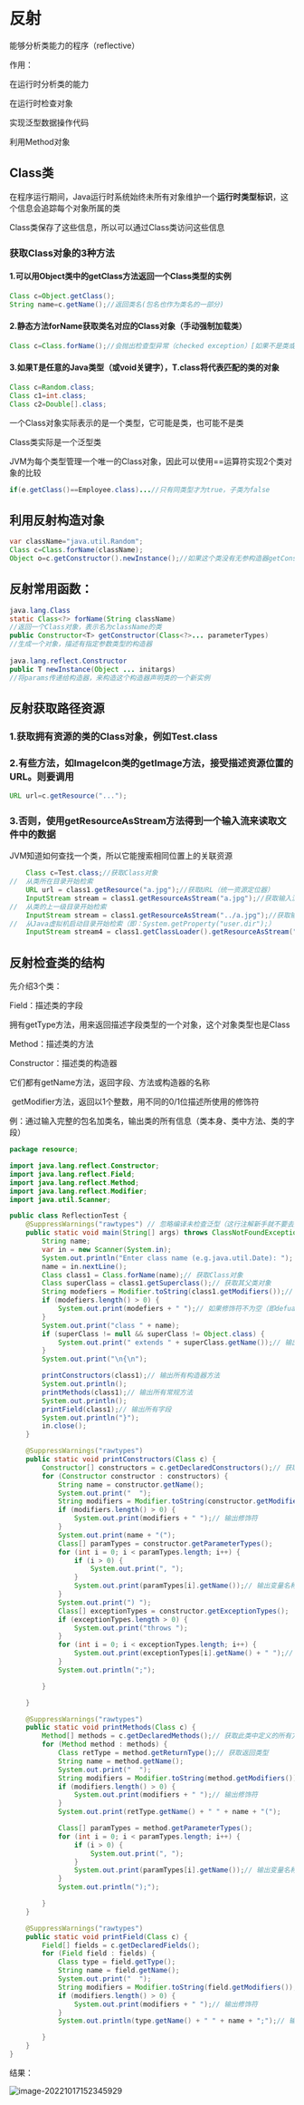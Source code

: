 # 反射

能够分析类能力的程序（reflective）

作用：

在运行时分析类的能力

在运行时检查对象

实现泛型数据操作代码

利用Method对象

## Class类

在程序运行期间，Java运行时系统始终未所有对象维护一个**运行时类型标识**，这个信息会追踪每个对象所属的类

Class类保存了这些信息，所以可以通过Class类访问这些信息



### 获取Class对象的3种方法

#### 1.可以用Object类中的getClass方法返回一个Class类型的实例

```java
Class c=Object.getClass();
String name=c.getName();//返回类名(包名也作为类名的一部分)
```

#### 2.静态方法forName获取类名对应的Class对象（手动强制加载类）

```java
Class c=Class.forName();//会抛出检查型异常（checked exception）[如果不是类或者接口的话]
```

#### 3.如果T是任意的Java类型（或void关键字），T.class将代表匹配的类的对象

```java
Class c=Random.class;
Class c1=int.class;
Class c2=Double[].class;    
```

一个Class对象实际表示的是一个类型，它可能是类，也可能不是类

Class类实际是一个泛型类



JVM为每个类型管理一个唯一的Class对象，因此可以使用==运算符实现2个类对象的比较

```java
if(e.getClass()==Employee.class)...//只有同类型才为true，子类为false
```



## 利用反射构造对象

```java
var className="java.util.Random";
Class c=Class.forName(className);
Object o=c.getConstructor().newInstance();//如果这个类没有无参构造器getConstructor()会抛出异常
```



## 反射常用函数：

```java
java.lang.Class
static Class<?> forName(String className)
//返回一个Class对象，表示名为className的类
public Constructor<T> getConstructor(Class<?>... parameterTypes)
//生成一个对象，描述有指定参数类型的构造器
    
java.lang.reflect.Constructor
public T newInstance(Object ... initargs)
//将params传递给构造器，来构造这个构造器声明类的一个新实例
```

## 反射获取路径资源

### 1.获取拥有资源的类的Class对象，例如Test.class

### 2.有些方法，如ImageIcon类的getImage方法，接受描述资源位置的URL。则要调用

```java
URL url=c.getResource("...");
```

### 3.否则，使用getResourceAsStream方法得到一个输入流来读取文件中的数据

JVM知道如何查找一个类，所以它能搜索相同位置上的关联资源



```java
	Class c=Test.class;//获取Class对象
//	从类所在目录开始检索
	URL url = class1.getResource("a.jpg");//获取URL（统一资源定位器）
	InputStream stream = class1.getResourceAsStream("a.jpg");//获取输入流
//	从类的上一级目录开始检索
	InputStream stream = class1.getResourceAsStream("../a.jpg");//获取输入流
//	从Java虚拟机启动目录开始检索（即：System.getProperty("user.dir");）
	InputStream stream4 = class1.getClassLoader().getResourceAsStream("resource/a.jpg");
```

## 反射检查类的结构

先介绍3个类：

Field：描述类的字段

​		拥有getType方法，用来返回描述字段类型的一个对象，这个对象类型也是Class

Method：描述类的方法

Constructor：描述类的构造器

它们都有getName方法，返回字段、方法或构造器的名称

​              getModifier方法，返回以1个整数，用不同的0/1位描述所使用的修饰符

例：通过输入完整的包名加类名，输出类的所有信息（类本身、类中方法、类的字段）

```java
package resource;

import java.lang.reflect.Constructor;
import java.lang.reflect.Field;
import java.lang.reflect.Method;
import java.lang.reflect.Modifier;
import java.util.Scanner;

public class ReflectionTest {
	@SuppressWarnings("rawtypes") // 忽略编译未检查泛型（这行注解新手就不要去深究,不加不会影响使用）
	public static void main(String[] args) throws ClassNotFoundException {
		String name;
		var in = new Scanner(System.in);
		System.out.println("Enter class name (e.g.java.util.Date): ");
		name = in.nextLine();
		Class class1 = Class.forName(name);// 获取Class对象
		Class superClass = class1.getSuperclass();// 获取其父类对象
		String modefiers = Modifier.toString(class1.getModifiers());// 返回一个整数，描述（类、方法、字段）的修饰符,包括4种访问限制符，static，final,transient等
		if (modefiers.length() > 0) {
			System.out.print(modefiers + " ");// 如果修饰符不为空（即defualt）
		}
		System.out.print("class " + name);
		if (superClass != null && superClass != Object.class) {
			System.out.print(" extends " + superClass.getName());// 输出继承的父类
		}
		System.out.print("\n{\n");

		printConstructors(class1);// 输出所有构造器方法
		System.out.println();
		printMethods(class1);// 输出所有常规方法
		System.out.println();
		printField(class1);// 输出所有字段
		System.out.println("}");
		in.close();
	}

	@SuppressWarnings("rawtypes")
	public static void printConstructors(Class c) {
		Constructor[] constructors = c.getDeclaredConstructors();// 获取此类中定义的所有构造器
		for (Constructor constructor : constructors) {
			String name = constructor.getName();
			System.out.print("	");
			String modifiers = Modifier.toString(constructor.getModifiers());
			if (modifiers.length() > 0) {
				System.out.print(modifiers + " ");// 输出修饰符
			}
			System.out.print(name + "(");
			Class[] paramTypes = constructor.getParameterTypes();
			for (int i = 0; i < paramTypes.length; i++) {
				if (i > 0) {
					System.out.print(", ");
				}
				System.out.print(paramTypes[i].getName());// 输出变量名称
			}
			System.out.print(") ");
			Class[] exceptionTypes = constructor.getExceptionTypes();
			if (exceptionTypes.length > 0) {
				System.out.print("throws ");
			}
			for (int i = 0; i < exceptionTypes.length; i++) {
				System.out.print(exceptionTypes[i].getName() + " ");// 输出变量名称
			}
			System.out.println(";");

		}

	}

	@SuppressWarnings("rawtypes")
	public static void printMethods(Class c) {
		Method[] methods = c.getDeclaredMethods();// 获取此类中定义的所有方法
		for (Method method : methods) {
			Class retType = method.getReturnType();// 获取返回类型
			String name = method.getName();
			System.out.print("	");
			String modifiers = Modifier.toString(method.getModifiers());
			if (modifiers.length() > 0) {
				System.out.print(modifiers + " ");// 输出修饰符
			}
			System.out.print(retType.getName() + " " + name + "(");

			Class[] paramTypes = method.getParameterTypes();
			for (int i = 0; i < paramTypes.length; i++) {
				if (i > 0) {
					System.out.print(", ");
				}
				System.out.print(paramTypes[i].getName());// 输出变量名称
			}
			System.out.println(");");

		}
	}

	@SuppressWarnings("rawtypes")
	public static void printField(Class c) {
		Field[] fields = c.getDeclaredFields();
		for (Field field : fields) {
			Class type = field.getType();
			String name = field.getName();
			System.out.print("	");
			String modifiers = Modifier.toString(field.getModifiers());
			if (modifiers.length() > 0) {
				System.out.print(modifiers + " ");// 输出修饰符
			}
			System.out.println(type.getName() + " " + name + ";");// 输出变量类型和变量名称

		}
	}
}

```

结果：

![image-20221017152345929](C:\Users\员工h\AppData\Roaming\Typora\typora-user-images\image-20221017152345929.png)
